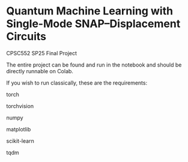 # Quantum Machine Learning with Single-Mode SNAP–Displacement Circuits

CPSC552 SP25 Final Project

The entire project can be found and run in the notebook and should be directly runnable on Colab. 

If you wish to run classically, these are the requirements:

torch

torchvision

numpy

matplotlib

scikit-learn

tqdm
